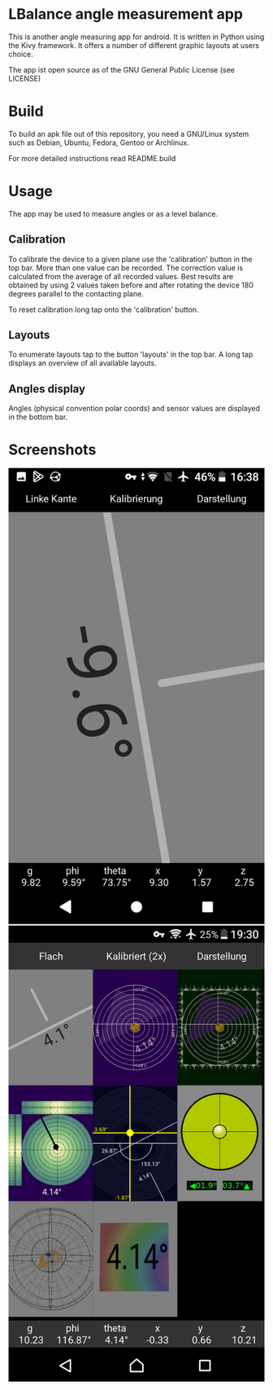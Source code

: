

# LBalance angle measurement app

This is another angle measuring app for android. It is written
in Python using the Kivy framework. It offers a number of different
graphic layouts at users choice.

The app ist open source as of the GNU General Public License (see LICENSE)

# Build

To build an apk file out of this repository, you need a GNU/Linux system
such as Debian, Ubuntu, Fedora, Gentoo or Archlinux.

For more detailed instructions read README.build

# Usage

The app may be used to measure angles or as a level balance.

## Calibration

To calibrate the device to a given plane use the 'calibration' button in the
top bar. More than one value can be recorded. The correction value is
calculated from the average of all recorded values. Best results are obtained
by using 2 values taken before and after rotating the device 180 degrees
parallel to the contacting plane.

To reset calibration long tap onto the 'calibration' button.

## Layouts

To enumerate layouts tap to the button 'layouts' in the top bar. A long tap
displays an overview of all available layouts.

## Angles display

Angles (physical convention polar coords) and sensor values are displayed
in the bottom bar.

# Screenshots

![Screenshot](fastlane/metadata/android/en-US/images/phoneScreenshots/1.png)
![Screenshot](fastlane/metadata/android/en-US/images/phoneScreenshots/4.png)
